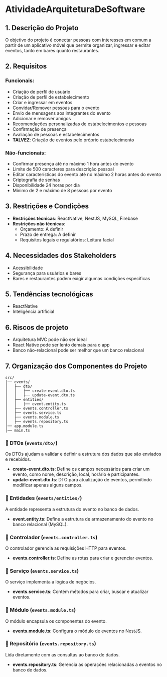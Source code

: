 # AtividadeArquiteturaDeSoftware

## 1. Descrição do Projeto
O objetivo do projeto é conectar pessoas com interesses em comum a partir de um aplicativo móvel que permite organizar, ingressar e editar eventos, tanto em bares quanto restaurantes.

## 2. Requisitos
### Funcionais:
- Criação de perfil de usuário
- Criação de perfil de estabelecimento
- Criar e ingressar em eventos
- Convidar/Remover pessoas para o evento
- Envio de mensagens aos integrantes do evento
- Adicionar e remover amigos
- Recomendações personalizadas de estabelecimentos e pessoas
- Confirmação de presença
- Avaliação de pessoas e estabelecimentos
- **TALVEZ**: Criação de eventos pelo próprio estabelecimento

### Não-funcionais:
- Confirmar presença até no máximo 1 hora antes do evento
- Limite de 500 caracteres para descrição pessoal
- Editar características do evento até no máximo 2 horas antes do evento
- Criptografia de senhas
- Disponibilidade 24 horas por dia
- Mínimo de 2 e máximo de 8 pessoas por evento

## 3. Restrições e Condições
- **Restrições técnicas**: ReactNative, NestJS, MySQL, Firebase
- **Restrições não técnicas**:
  - Orçamento: A definir
  - Prazo de entrega: A definir
  - Requisitos legais e regulatórios: Leitura facial

## 4. Necessidades dos Stakeholders
- Acessibilidade
- Segurança para usuários e bares
- Bares e restaurantes podem exigir algumas condições específicas

## 5. Tendências tecnológicas
- ReactNative
- Inteligência artificial

## 6. Riscos de projeto
- Arquitetura MVC pode não ser ideal
- React Native pode ser lento demais para o app
- Banco não-relacional pode ser melhor que um banco relacional

## 7. Organização dos Componentes do Projeto

```
src/
│── events/                   
│   ├── dto/                    
│   │   ├── create-event.dto.ts  
│   │   ├── update-event.dto.ts  
│   ├── entities/                 
│   │   ├── event.entity.ts      
│   ├── events.controller.ts     
│   ├── events.service.ts         
│   ├── events.module.ts         
│   ├── events.repository.ts      
│── app.module.ts                
│── main.ts                      
```

### 📂 DTOs (`events/dto/`)
Os DTOs ajudam a validar e definir a estrutura dos dados que são enviados e recebidos.

- **create-event.dto.ts**: Define os campos necessários para criar um evento, como nome, descrição, local, horário e participantes.
- **update-event.dto.ts**: DTO para atualização de eventos, permitindo modificar apenas alguns campos.

### 📂 Entidades (`events/entities/`)
A entidade representa a estrutura do evento no banco de dados.

- **event.entity.ts**: Define a estrutura de armazenamento do evento no banco relacional (MySQL).

### 📂 Controlador (`events.controller.ts`)
O controlador gerencia as requisições HTTP para eventos.

- **events.controller.ts**: Define as rotas para criar e gerenciar eventos.

### 📂 Serviço (`events.service.ts`)
O serviço implementa a lógica de negócios.

- **events.service.ts**: Contém métodos para criar, buscar e atualizar eventos.

### 📂 Módulo (`events.module.ts`)
O módulo encapsula os componentes do evento.

- **events.module.ts**: Configura o módulo de eventos no NestJS.

### 📂 Repositório (`events.repository.ts`)
Lida diretamente com as consultas ao banco de dados.

- **events.repository.ts**: Gerencia as operações relacionadas a eventos no banco de dados.


